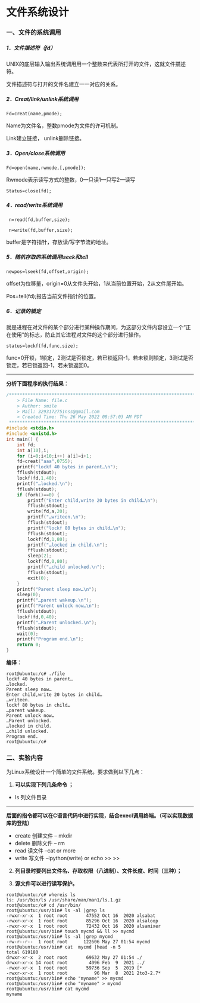 

# 文件系统设计

###  一、文件的系统调用

##### 1．文件描述符（fd）

UNIX的底层输入输出系统调用用一个整数来代表所打开的文件，这就文件描述符。

文件描述符与打开的文件名建立一一对应的关系。

##### 2．Creat/link/unlink系统调用

```
Fd=creat(name,pmode);
```

Name为文件名，整数pmode为文件的许可机制。

Link建立链接， unlink删除链接。

##### 3．Open/close系统调用

```
Fd=open(name,rwmode,[,pmode]);
```

Rwmode表示读写方式的整数，0—只读1—只写2—读写

```
Status=close(fd);
```

##### 4．read/write系统调用

```
 n=read(fd,buffer,size);

 n=write(fd,buffer,size);
```

 buffer是字符指针，存放读/写字节流的地址。

##### 5．随机存取的系统调用lseek和tell

```
newpos=lseek(fd,offset,origin);
```

offset为位移量，origin=0从文件头开始，1从当前位置开始，2从文件尾开始。

Pos=tell(fd);报告当前文件指针的位置。

##### 6．记录的锁定

就是进程在对文件的某个部分进行某种操作期间，为这部分文件内容设立一个“正在使用”的标志，防止其它进程对文件的这个部分进行操作。

```
status=lockf(fd,func,size);
```

  func=0开锁，1锁定，2测试是否锁定，若已锁返回-1，若未锁则锁定，3测试是否锁定，若已锁返回-1，若未锁返回0。

---

**分析下面程序的执行结果：**

```c
/*************************************************************************
    > File Name: file.c
    > Author: smile
    > Mail: 3293172751nss@gmail.com 
    > Created Time: Thu 26 May 2022 08:57:03 AM PDT
 ************************************************************************/
#include <stdio.h>
#include <unistd.h>
int main() {
	int fd;
    int a[10],i;
	for (i=0;i<10;i++) a[i]=i+1;
	fd=creat("aaa",0755);
	printf("lockf 40 bytes in parent…\n");
	fflush(stdout);
	lockf(fd,1,40);
	printf("…locked.\n");
	fflush(stdout);
	if (fork()==0) {
		printf("Enter child,write 20 bytes in child…\n");
		fflush(stdout);
		write(fd,a,20);
		printf("…writeen.\n");
		fflush(stdout);
		printf("lockf 80 bytes in child…\n");
		fflush(stdout);
		lockf(fd,1,80);
		printf("…locked in child.\n");
		fflush(stdout);
		sleep(2);
		lockf(fd,0,80);
		printf("…child unlocked.\n");
		fflush(stdout);
		exit(0);
	}
	printf("Parent sleep now…\n");
	sleep(0);
	printf("…parent wakeup.\n");
	printf("Parent unlock now…\n");
	fflush(stdout);
	lockf(fd,0,40);
	printf("…Parent unlocked.\n");
	fflush(stdout);
	wait(0);
	printf("Program end.\n");
    return 0;
}
```

**编译：**

```shell
root@ubuntu:/c# ./file 
lockf 40 bytes in parent…
…locked.
Parent sleep now…
Enter child,write 20 bytes in child…
…writeen.
lockf 80 bytes in child…
…parent wakeup.
Parent unlock now…
…Parent unlocked.
…locked in child.
…child unlocked.
Program end.
root@ubuntu:/c# 
```



### 二、实验内容

为Linux系统设计一个简单的文件系统。要求做到以下几点：

1. **可以实现下列几条命令 ；**

- ls   列文件目录

----

**后面的指令都可以在C语言代码中进行实现，结合execl调用终端。（可以实现数据库的登陆）**

- create 创建文件   – mkdir
- delete 删除文件   – rm
- read  读文件    –cat or more 
- write  写文件        –ipython(write)   or echo >> >>                                                                                                                                             

2. **列目录时要列出文件名、存取权限（八进制）、文件长度、时间（三种）；**

3. **源文件可以进行读写保护。**



```shell
root@ubuntu:/c# whereis ls
ls: /usr/bin/ls /usr/share/man/man1/ls.1.gz
root@ubuntu:/c# cd /usr/bin/
root@ubuntu:/usr/bin# ls -al |grep ls
-rwxr-xr-x  1 root root       47552 Oct 16  2020 alsabat
-rwxr-xr-x  1 root root       85296 Oct 16  2020 alsaloop
-rwxr-xr-x  1 root root       72432 Oct 16  2020 alsamixer
root@ubuntu:/usr/bin# touch mycmd && ll >> mycmd
root@ubuntu:/usr/bin# ls -al |grep mycmd
-rw-r--r--  1 root root      122606 May 27 01:54 mycmd
root@ubuntu:/usr/bin# cat  mycmd |head -n 5
total 619180
drwxr-xr-x  2 root root       69632 May 27 01:54 ./
drwxr-xr-x 14 root root        4096 Feb  9  2021 ../
-rwxr-xr-x  1 root root       59736 Sep  5  2019 [*
-rwxr-xr-x  1 root root          96 Mar  8  2021 2to3-2.7*
root@ubuntu:/usr/bin# echo "myname" >> mycmd
root@ubuntu:/usr/bin# echo "myname" > mycmd
root@ubuntu:/usr/bin# cat mycmd 
myname
```

 